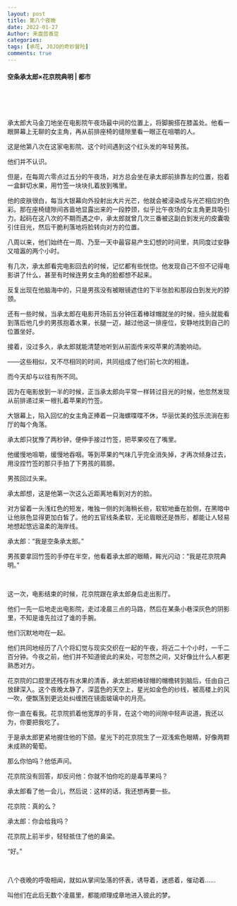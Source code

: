 ```yaml
---
layout: post
title: 第八个夜晚
date: 2022-01-27
Author: 来盘茴香豆
categories: 
tags: [承花, JOJO的奇妙冒险]
comments: true
--- 
```


#### 空条承太郎×花京院典明 | 都市


<br/><br/><br/>


承太郎大马金刀地坐在电影院午夜场最中间的位置上，将脚腕搭在膝盖处。他看一眼屏幕上无聊的女主角，再从前排座椅的缝隙里看一眼正在咀嚼的人。

这是他第八次在这家电影院、这个时间遇到这个红头发的年轻男孩。

他们并不认识。

但是，在每周六零点过五分的午夜场，对方总会坐在承太郎前排靠左的位置，抱着一盒鲜切水果，用竹签一块块扎着放到嘴里。

他的皮肤很白，每当大银幕向外投射出大片光芒，他就会被浸染成与光芒相应的色彩。那在座椅缝隙间吝啬地显露出来的一段脖颈，似乎比午夜场的女主角更具吸引力。起码在这八次的不期而遇之中，承太郎就曾几次三番被这副白到发光的皮囊吸引住目光，然后干脆利落地将脸转向对方的位置。

八周以来，他们始终在一周、乃至一天中最容易产生幻想的时间里，共同度过安静又喧嚣的两个小时。

有几次，承太郎看完电影回去的时候，记忆都有些恍惚。他发现自己不但不记得电影讲了什么，甚至有时候连男女主角的脸都想不起来。

反复出现在他脑海中的，只是男孩没有被眼镜遮住的下半张脸和那段白到发光的脖颈。

还有一些时候，当承太郎在电影开场前五分钟压着棒球帽就坐的时候，扭头就能看到落后他几步的男孩抱着水果，长腿一迈，越过他这一排座位，安静地找到自己的位置坐好。

接着，没过多久，承太郎就能清楚地听到从前面传来咬苹果的清脆响动。

——这些相似，又不尽相同的时间，共同组成了他们前七次的相逢。

而今天却与以往有所不同。

因为在电影放到一半的时候，正当承太郎向平常一样转过目光的时候，他忽然发现从前排递过来一根扎着苹果的竹签。

大银幕上，陷入回忆的女主角正捧着一只海螺喋喋不休，华丽优美的弦乐流淌在影厅的每个角落。

承太郎只犹豫了两秒钟，便伸手接过竹签，把苹果咬在了嘴里。

他缓慢地咀嚼，缓慢地吞咽。等到苹果的气味几乎完全消失掉，才再次倾身过去，用没捏竹签的那只手拍了下男孩的肩膀。

男孩回过头来。

承太郎想，这是他第一次这么近距离地看到对方的脸。

对方留着一头浅红色的短发，唯独一侧的刘海稍长些，软软地垂在脸侧，在黑暗中让他肤色显得更加白皙了。他的五官线条柔软，无论眉眼还是唇形，都能让人轻易地想起悠远温柔的海岸线。

承太郎：“我是空条承太郎。”

男孩要拿回竹签的手停在半空，他看着承太郎的眼睛，眸光闪动：“我是花京院典明。”

<br/>

这一次，电影结束的时候，花京院跟在承太郎身后走出影厅。

他们一先一后地走出电影院，走过凌晨三点的马路，然后在某条小巷深灰色的阴影里，不知是谁先拉过了谁的手腕。

他们沉默地吻在一起。

他们共同地经历了八个将幻觉与现实交织在一起的午夜，将近二十个小时，一千二百分钟。今夜之前，他们并不知道彼此的来处，可忽然之间，又好像比什么人都更熟悉对方。

花京院的口腔里还残存有水果的清香，承太郎把棒球帽的帽檐转到脑后，任由自己放肆深入。这个夜晚太静了，深蓝色的天空上，星光如金色的纱线，被高楼上的风一吹，便飘荡到更远处纠缠困在镜面玻璃中的月亮。

你一直在看我。花京院抓着他宽厚的手背，在这个吻的间隙中轻声说道，我还以为，你要把我吃了。

于是承太郎更紧地握住他的下颌。星光下的花京院生了一双浅紫色眼睛，好像两颗未成熟的葡萄。

那么你怕吗？他低声问。

花京院没有回答，却反问他：你就不怕你吃的是毒苹果吗？

承太郎看了他一会儿，然后说：这样的话，我还想再要一些。

花京院：真的么？

承太郎：你会给我吗？

花京院上前半步，轻轻抵住了他的鼻梁。

“好。”

<br/>

八个夜晚的呼吸相闻，就如从掌间坠落的怀表，诱导着，迷惑着，催动着……

叫他们在此后无数个凌晨里，都能顺理成章地进入彼此的梦。

<br/><br/><br/>



